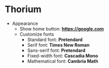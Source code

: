 # Thorium

* Appearance
  - Show home button: **https://google.com**
  - Customize fonts
    + Standard font: **Pretendard**
    + Serif font: **Times New Roman**
    + Sans-serif font: **Pretendard**
    + Fixed-width font: **Cascadia Mono**
    + Mathematical font: **Cambria Math**
